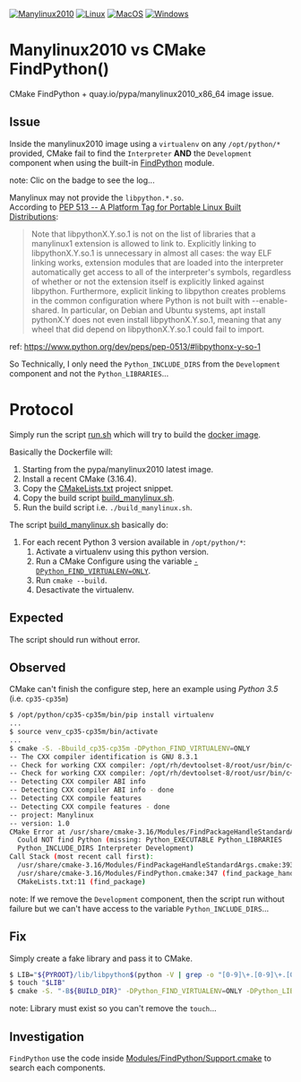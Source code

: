[![Manylinux2010](https://github.com/Mizux/manylinux/workflows/Manylinux2010/badge.svg)](https://github.com/Mizux/manylinux/actions?query=workflow%3AManylinux2010)
[![Linux](https://github.com/Mizux/manylinux/workflows/Linux/badge.svg)](https://github.com/Mizux/manylinux/actions?query=workflow%3ALinux)
[![MacOS](https://github.com/Mizux/manylinux/workflows/MacOS/badge.svg)](https://github.com/Mizux/manylinux/actions?query=workflow%3AMacOS)
[![Windows](https://github.com/Mizux/manylinux/workflows/Windows/badge.svg)](https://github.com/Mizux/manylinux/actions?query=workflow%3AWindows)

# Manylinux2010 vs CMake FindPython()
CMake FindPython + quay.io/pypa/manylinux2010_x86_64 image issue.

## Issue
Inside the manylinux2010 image using a `virtualenv` on any `/opt/python/*` provided, CMake fail to find the `Interpreter` **AND** the `Development` component when using the built-in
[FindPython](https://cmake.org/cmake/help/latest/module/FindPython.html) module.

note: Clic on the badge to see the log...

Manylinux may not provide the `libpython.*.so`.  
According to [PEP 513 -- A Platform Tag for Portable Linux Built Distributions](https://www.python.org/dev/peps/pep-0513/):
> Note that libpythonX.Y.so.1 is not on the list of libraries that a manylinux1 extension is allowed to link to. Explicitly linking to libpythonX.Y.so.1 is unnecessary in almost all cases: the way ELF linking works, extension modules that are loaded into the interpreter automatically get access to all of the interpreter's symbols, regardless of whether or not the extension itself is explicitly linked against libpython. Furthermore, explicit linking to libpython creates problems in the common configuration where Python is not built with --enable-shared. In particular, on Debian and Ubuntu systems, apt install pythonX.Y does not even install libpythonX.Y.so.1, meaning that any wheel that did depend on libpythonX.Y.so.1 could fail to import.

ref: https://www.python.org/dev/peps/pep-0513/#libpythonx-y-so-1

So Technically, I only need the `Python_INCLUDE_DIRS` from the `Development` component and not the `Python_LIBRARIES`...

# Protocol
Simply run the script [run.sh](run.sh) which will try to build the [docker image](Dockerfile).

Basically the Dockerfile will:
1. Starting from the pypa/manylinux2010 latest image.
2. Install a recent CMake (3.16.4).
3. Copy the [CMakeLists.txt](CMakeLists.txt) project snippet.
4. Copy the build script [build_manylinux.sh](build_manylinux.sh).
5. Run the build script i.e. `./build_manylinux.sh`.

The script [build_manylinux.sh](build_manylinux.sh) basically do:
1. For each recent Python 3 version available in `/opt/python/*`:
   1. Activate a virtualenv using this python version.
   2. Run a CMake Configure using the variable [`-DPython_FIND_VIRTUALENV=ONLY`](https://cmake.org/cmake/help/latest/module/FindPython.html#hints).
   3. Run `cmake --build`.
   4. Desactivate the virtualenv.

## Expected
The script should run without error.

## Observed
CMake can't finish the configure step, here an example using *Python 3.5* (i.e. `cp35-cp35m`)
```sh
$ /opt/python/cp35-cp35m/bin/pip install virtualenv
...
$ source venv_cp35-cp35m/bin/activate
...
$ cmake -S. -Bbuild_cp35-cp35m -DPython_FIND_VIRTUALENV=ONLY
-- The CXX compiler identification is GNU 8.3.1
-- Check for working CXX compiler: /opt/rh/devtoolset-8/root/usr/bin/c++
-- Check for working CXX compiler: /opt/rh/devtoolset-8/root/usr/bin/c++ -- works
-- Detecting CXX compiler ABI info
-- Detecting CXX compiler ABI info - done
-- Detecting CXX compile features
-- Detecting CXX compile features - done
-- project: Manylinux
-- version: 1.0
CMake Error at /usr/share/cmake-3.16/Modules/FindPackageHandleStandardArgs.cmake:146 (message):
  Could NOT find Python (missing: Python_EXECUTABLE Python_LIBRARIES
  Python_INCLUDE_DIRS Interpreter Development)
Call Stack (most recent call first):
  /usr/share/cmake-3.16/Modules/FindPackageHandleStandardArgs.cmake:393 (_FPHSA_FAILURE_MESSAGE)
  /usr/share/cmake-3.16/Modules/FindPython.cmake:347 (find_package_handle_standard_args)
  CMakeLists.txt:11 (find_package)
```

note: If we remove the `Development` component, then the script run without failure but we can't have access to the variable
`Python_INCLUDE_DIRS`...

## Fix
Simply create a fake library and pass it to CMake.
```sh
$ LIB="${PYROOT}/lib/libpython$(python -V | grep -o "[0-9]\+.[0-9]\+.[0-9]\+").so"
$ touch "$LIB"
$ cmake -S. "-B${BUILD_DIR}" -DPython_FIND_VIRTUALENV=ONLY -DPython_LIBRARY="${LIB}"
```
note: Library must exist so you can't remove the `touch`...

## Investigation
`FindPython` use the code inside [Modules/FindPython/Support.cmake](https://gitlab.kitware.com/cmake/cmake/-/blob/master/Modules/FindPython/Support.cmake) to search each components.
